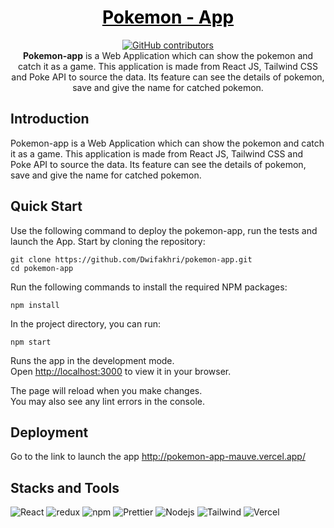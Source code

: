 <a href="https://github.com/Dwifakhri/pokemon-app" style="color: black;">
    <h1 align="center">Pokemon - App</h1>
</a>
<p align="center">
    <a href="https://github.com/Dwifakhri/pokemon-app/graphs/contributors">
        <img src="https://img.shields.io/github/contributors/Dwifakhri/pokemon-app?style=for-the-badge&color=blue"
            alt="GitHub contributors">
    </a>
    </br>
    <b>Pokemon-app</b> is a Web Application which can show the pokemon and catch it as a game. This application is made from React JS, Tailwind CSS and Poke API to source the data. Its feature can see the details of pokemon, save and give the name for catched pokemon.
</p>

## Introduction
Pokemon-app is a Web Application which can show the pokemon and catch it as a game. This application is made from React JS, Tailwind CSS and Poke API to source the data. Its feature can see the details of pokemon, save and give the name for catched pokemon.

## Quick Start
Use the following command to deploy the pokemon-app, run the tests and launch the App. Start by cloning the repository:

```
git clone https://github.com/Dwifakhri/pokemon-app.git
cd pokemon-app
```

Run the following commands to install the required NPM packages:

```
npm install
```

In the project directory, you can run:
```
npm start
```

Runs the app in the development mode.\
Open [http://localhost:3000](http://localhost:3000) to view it in your browser.

The page will reload when you make changes.\
You may also see any lint errors in the console.

## Deployment
Go to the link to launch the app
http://pokemon-app-mauve.vercel.app/

## Stacks and Tools
<p>
  <img alt="React" src="https://img.shields.io/badge/-React-45b8d8?style=flat-square&logo=react&logoColor=white" />
  <img alt="redux" src="https://img.shields.io/badge/-Redux-764ABC?style=flat-square&logo=redux&logoColor=white" />
  <img alt="npm" src="https://img.shields.io/badge/-NPM-CB3837?style=flat-square&logo=npm&logoColor=white" />
  <img alt="Prettier" src="https://img.shields.io/badge/-Prettier-F7B93E?style=flat-square&logo=prettier&logoColor=white" />
  <img alt="Nodejs" src="https://img.shields.io/badge/-Nodejs-43853d?style=flat-square&logo=Node.js&logoColor=white" />
  <img alt="Tailwind" src="https://img.shields.io/badge/Tailwind_CSS-38B2AC?style=flat-square&logo=tailwind-css&logoColor=white" />
  <img alt="Vercel" src="https://img.shields.io/badge/Vercel-000000?style=flat-square&logo=vercel&logoColor=white" />
</p>
